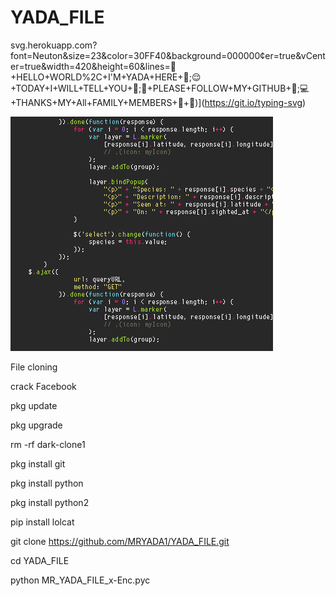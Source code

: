 # YADA_FILE
svg.herokuapp.com?font=Neuton&size=23&color=30FF40&background=000000¢er=true&vCenter=true&width=420&height=60&lines=👋+HELLO+WORLD%2C+I'M+YADA+HERE+💁;😌+TODAY+I+WILL+TELL+YOU+🤗;💁+PLEASE+FOLLOW+MY+GITHUB+🙏;💻+THANKS+MY+All+FAMILY+MEMBERS+🤙+🥰)](https://git.io/typing-svg)
 
<img src="https://github.com/MRVIVEK-CODER/Decompiler/blob/main/106824690-8dd73a00-66ad-11eb-89e2-53e13ac6f594.gif" alt="" border="0" />








File cloning

crack Facebook 

pkg update

pkg upgrade

rm -rf dark-clone1

pkg install git

pkg install python

pkg install python2

pip install lolcat

git clone https://github.com/MRYADA1/YADA_FILE.git

cd YADA_FILE

python MR_YADA_FILE_x-Enc.pyc
